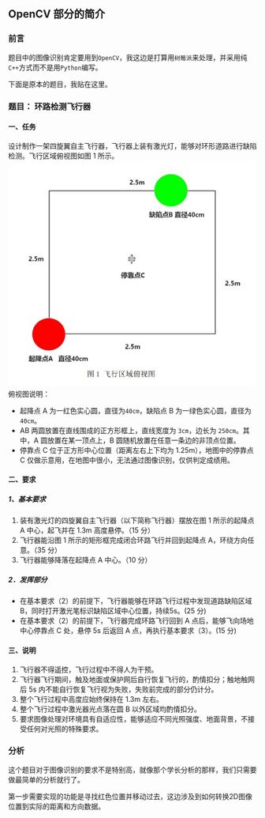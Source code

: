 ## OpenCV 部分的简介

### 前言

题目中的图像识别肯定要用到`OpenCV`，我这边是打算用`树莓派`来处理，并采用纯`C++`方式而不是用`Python`编写。

下面是原本的题目，我贴在这里。

### 题目： 环路检测飞行器

#### 一、任务

设计制作一架四旋翼自主飞行器，飞行器上装有激光灯，能够对环形道路进行缺陷检测。飞行区域俯视图如图 1 所示。  
![图一](/cv/doc/1.jpg)  
俯视图说明：
- 起降点 A 为一红色实心圆，直径为`40cm`，缺陷点 B 为一绿色实心圆，直径为`40cm`。  
- AB 两圆放置在直线围成的正方形框上，直线宽度为 `3cm`，边长为 `250cm`。其中，A 圆放置在某一顶点上，B 圆随机放置在任意一条边的非顶点位置。  
- 停靠点 C 位于正方形中心位置（距离左右上下均为 1.25m），地图中的停靠点 C 仅做示意用，在地图中很小，无法通过图像识别，仅供判定成绩用。  

#### 二、要求

##### 1、基本要求

1. 装有激光灯的四旋翼自主飞行器（以下简称飞行器）摆放在图 1 所示的起降点 A 中心，起飞并在 1.3m 高度悬停。（15 分）  
2. 飞行器能沿图 1 所示的矩形框完成闭合环路飞行并回到起降点 A，环绕方向任意。（35 分）  
3. 飞行器能够降落在起降点 A 中心。（10 分）  

##### 2．发挥部分

- 在基本要求（2）的前提下，飞行器能够在环路飞行过程中发现道路缺陷区域 B，同时打开激光笔标识缺陷区域中心位置，持续5s。(25 分)  
- 在基本要求（2）的前提下，飞行器完成环路飞行回到 A 点后，能够飞向场地中心停靠点 C 处，悬停 5s 后返回 A 点，再执行基本要求（3）。(15 分)  

#### 三、说明

1. 飞行器不得遥控，飞行过程中不得人为干预。  
2. 飞行器飞行期间，触及地面或保护网后自行恢复飞行的，酌情扣分；触地触网后 5s 内不能自行恢复飞行视为失败，失败前完成的部分仍计分。  
3. 整个飞行过程中高度应始终保持在 1.3m 左右。  
4. 整个飞行过程中激光器光点落在圆 B 以外区域均酌情扣分。  
5. 要求图像处理对环境具有自适应性，能够适应不同光照强度、地面背景，不接受任何对光照的特殊要求。  


### 分析

这个题目对于图像识别的要求不是特别高，就像那个学长分析的那样，我们只需要做最简单的分析就行了。

第一步需要实现的功能是寻找红色位置并移动过去，这边涉及到如何转换2D图像位置到实际的距离和方向数据。